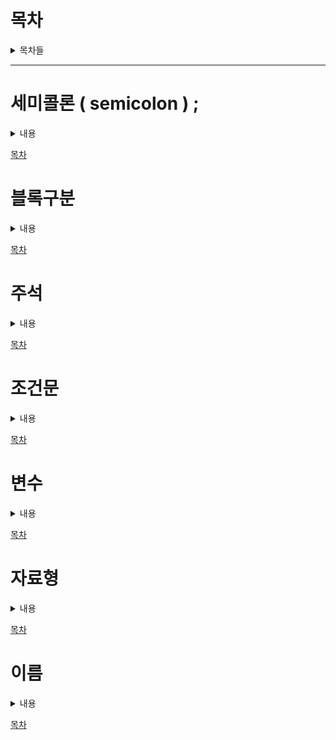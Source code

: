 # 목차

<details>
<summary>목차들</summary>  
<div markdown="1">

- [세미콜론](#세미콜론)
- [블록구분](#블록구분)
- [주석](#주석)
- [조건문](#조건문)
</div>
</details>

---

# 세미콜론 ( semicolon ) ;

<details>
<summary>내용</summary>
<div markdown="1">

- ## 파이썬에서는 굳이 ;를 사용할 필요가 없다!
  ```python
  print("이렇게 쓸 필요 없어요~");
  print("세미콜론은 쓰지말아요~")
  ```

</div>
</details>

[목차](#목차)

# 블록구분

<details>
<summary>내용</summary>
<div markdown="1">

- `{}`로 묶어서 블록구분을 하는 것이 아니라 `들여쓰기`로 구분함

  - 예시
  - ```python
    # 단순구현
    def wordCnt(sentence):
        sentenceList = list(sentence.split())
        sentenceListLen = []
        for i in range sentenceList:
        sentenceListLen.append(len(i))
        return sentenceListLen

    # 맵을 이용
    def wordCnt2(sentence):
        return list(map(len,list(sentence.split())))
    ```

</div>
</details>

[목차](#목차)

# 주석

<details>
<summary>내용</summary>
<div markdown="1">

- 사칙연산자
  |연산자|내용|사용방법|
  |------|---|---|
  |+ | 덧셈 연산자이다. |ans = A+ B |
  |- | 뺄셈 연산자이다. |ans = A - B |
  |/ | 나눗셈 연산자이다. |ans = A / B|
  |//| 나눗셈 연산자이다. |'/'와 다른점은 소숫점 아래는 버린다. ans = A // B|
  |_ | 곱셈 연산자이다. |ans = A _ B|
  |**| 거듭제곱 연산자이다.| ans = A ** B|
  |% | 나머지 연산자이다. | ans = A % B|

- 논리연산사

  | 연산자 | 내용                                        | 사용방법      | c / java연산자 |
  | ------ | ------------------------------------------- | ------------- | -------------- |
  | and    | A 와 B 모두 True 여야 결과값이 True가됨     | A>B And A > C | &&             |
  | or     | A 혹은 B 하나라도 True 면 결과값이 True가됨 | A>B And A > C | \|\|           |
  | not    | 반댓 값으로 만들어줌                        | not A > B     | !              |

</div>
</details>

[목차](#목차)

# 조건문

<details>
<summary>내용</summary>
<div markdown="1">

- IF ... elif .... else
- ![IF문](./img/If_Flow.png)

- 사용방법
  - ```python
      if 조건식 :
            연산식
      elif 조건식 :
            연산식
      else 조건식 :
            연산식
    ```
- 코드
  - ```python
      a,b = 5,5
      if a>b :
            print("a가 더 크다)
      elif a<b :
            print("b가 더 크다)
      else 조건식 :
            print("a와b는 동일하다 )
    ```
- 위와 같이 elif는 여러개를 만들 수 있다.
</div>
</details>

[목차](#목차)

# 변수

<details>
<summary>내용</summary>
<div markdown="1">

- > 변수는 `"변하는 수"` 로서 컴퓨터 프로그래밍에서 아직 알려지지 않거나 어느 정도까지만 알려져 있는 양이나 정보에 대한 상징적인 이름이다.<br>
  > 위와 같이 말하면 어려우니. 간단히 말하면 데이터를 담을 그릇이라고 생각하면 좋을 것 같다.<br>
  > 예를 들어 커피잔에는 커피를 담으니 커피잔을 변수라고 생각하면 된다. C/C++과 같은 언어에서는 변수를 선언할 때 `"헝가리안 표기법"`에 의하여 변수, 함수 앞에 자료형을 지정해 주어야 한다.<br>
  > 하지만 파이썬은 신기하게도 그러지 않아도 `자동`으로 지정이 된다.

- 변수의 의미 -값을 참조할 수 있도록 저장하는 메모리 공간
- 변수명
  - 변수에 접근하고 할당 받은 값을 저장하거나 그곳에 있는 값을 읽기 위해 지정한 이름
- 변수 선언
  - 오른쪽에 변수명을 정의하고 할당연산자를 사용해서 변수 값을 왼쪽에 대입한다.
    - Ex) [변수명] = [대입 값]
  - 저장할 공간을 할당하고 이름을 붙이는 것을 변수 선언이라고 함
  - 변수명 = 대입값
  - python은 대입값에 따라 자동으로 변수 타입 결정 ( 만약 빈 변수를 만들고 싶다면 - none을 삽입한다)
- 변수 명명 규칙
  - 첫글자는 영문 소문자로 하며, 숫자나 특수기호 제외
  - 예약어는 변수명으로 사용불가
  - 변수명내 공백불가
  - 대소문자 구분주의
- c와 python 차이

  - | C/C++           | Python     |
    | --------------- | ---------- |
    | int number = 1; | number = 1 |

</div>
</details>

[목차](#목차)

# 자료형

<details>
<summary>내용</summary>
<div markdown="1">

- > 자료형이란 무엇인가? 간단하게 말하면 변수의 종류를 정해주는 것이라고 생각하시면 편합니다.<br>
  > 이전에 변수를 그릇이라고 표현을 했던 것을 다시 가져와 보겠습니다.<br>
  > "커피잔"은 "커피"를 담는 잔입니다. 그러면 이것의 자료형은 "커피"라고 생각하시면 편합니다.<br>
  > "맥주"를 마실땐 "맥주잔"에 따라 마시는 것처럼 그릇에 담을 것에 대한 규칙을 정해주는 것입니다.<br>
  > 즉 자료형이 int인 변수가 있다면 그 변수에는 int 값을 넣어주어야 합니다. (그렇지 않으면 에러가 발생할 수 있습니다 )

정리할 것들
[숫자](###숫자)
[논리형](###논리형)
[문자열](###문자열)
[목록](###목록)
[튜플](###튜플)
[사전](###사전)

### 숫자

- 숫자 자료형은 일반적으로 수를 계산할 때 많이 사용합니다.

- 정수형
  - ```python
        decimal  = 10 # 10진수
        binary = 0b1110 #2진수
        octal  = 0o77 #8진수
        hexadecimal = 0xFF#16진수
    ```
- 실수형

  - ```python
      f = 1.0# float
    ```

### 논리형

- 논리 연산자로, True,False로 이루어진 자료형
  - bool / boolean 타입이다.
- ```python
    a = True #bool
  ```

### 문자열

### 목록

### 튜플

### 사전

</div>
</details>

[목차](#목차)

# 이름

<details>
<summary>내용</summary>
<div markdown="1">
내용넣기
</div>
</details>

[목차](#목차)
